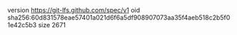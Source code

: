 version https://git-lfs.github.com/spec/v1
oid sha256:60d831578eae57401a021d6f6a5df908907073aa35f4aeb518c2b5f01e42c5b3
size 2671
